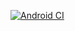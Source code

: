 [![Android CI](https://github.com/Mathis003/LEPL1509-MeterBuddy/actions/workflows/android.yml/badge.svg)](https://github.com/Mathis003/LEPL1509-MeterBuddy/actions/workflows/android.yml)
